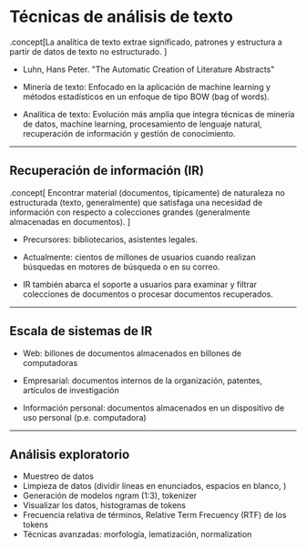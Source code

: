 # Técnicas de análisis de texto

.concept[La analítica de texto extrae significado, patrones y estructura a partir de datos de texto no estructurado.
]
- Luhn, Hans Peter. "The Automatic Creation of Literature Abstracts"
- Minería de texto: Enfocado en la aplicación de machine learning y métodos estadísticos en un enfoque de tipo BOW (bag of words).

- Analítica de texto: Evolución más amplia que integra técnicas de minería de datos, machine learning, procesamiento de lenguaje natural, recuperación de información y gestión de conocimiento.

---

## Recuperación de información (IR)
.concept[
    Encontrar material (documentos, típicamente) de naturaleza no estructurada (texto, generalmente) que satisfaga una necesidad de información con respecto a colecciones grandes (generalmente almacenadas en documentos).
]

- Precursores: bibliotecarios, asistentes legales.

- Actualmente: cientos de millones de usuarios cuando realizan búsquedas en motores de búsqueda o en su correo.

- IR también abarca el soporte a usuarios para examinar y filtrar colecciones de documentos o procesar documentos recuperados.

---

## Escala de sistemas de IR

- Web: billones de documentos almacenados en billones de computadoras

- Empresarial: documentos internos de la organización, patentes, artículos de investigación

- Información personal: documentos almacenados en un dispositivo de uso personal (p.e. computadora)

---

## Análisis exploratorio

- Muestreo de datos
- Limpieza de datos (dividir líneas en enunciados, espacios en blanco, )
- Generación de modelos ngram (1:3), tokenizer
- Visualizar los datos, histogramas de tokens
- Frecuencia relativa de términos, Relative Term Frecuency (RTF) de los tokens
- Técnicas avanzadas: morfología, lematización, normalization

